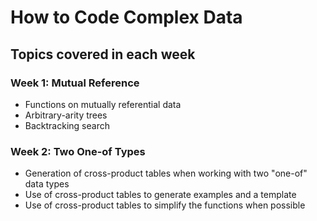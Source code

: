 # How to Code Complex Data
## Topics covered in each week
### Week 1: Mutual Reference
- Functions on mutually referential data
- Arbitrary-arity trees
- Backtracking search

### Week 2: Two One-of Types
- Generation of cross-product tables when working with two "one-of" data types
- Use of cross-product tables to generate examples and a template
- Use of cross-product tables to simplify the functions when possible
